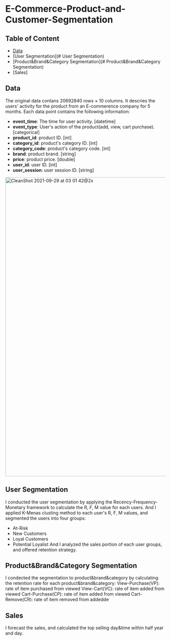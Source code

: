 # E-Commerce-Product-and-Customer-Segmentation

## Table of Content

- [Data](#Data)
- [User Segmentation](# User Segmentation)
- [Product&Brand&Category Segmentation](# Product&Brand&Category Segmentation)
- [Sales]


## Data
The original data contans 20692840 rows × 10 columns.
It descries the users' activity for the product from an E-commerence company for 5 months.
Each data point contains the following information:
- **event_time**: The time for user activity. [datetime]
- **event_type**: User's action of the product(add, view, cart purchase). [categorical]
- **product_id**: product ID. [int]
- **category_id**: product's category ID. [int]
- **category_code**: product's category code. [int]
- **brand**: product brand. [string]
- **price**: product price. [double]
- **user_id**: user ID. [int]
- **user_session**: user session ID. [string]
<img width="939" alt="CleanShot 2021-09-29 at 03 01 42@2x" src="https://user-images.githubusercontent.com/81413871/135219053-4817b5f4-5652-4d86-a6e1-1b85279d2a36.png">

## User Segmentation
I conducted the user segmentation by applying the Recency-Frequency-Monetary framework to calculate the R, F, M value for each users.
And I applied K-Menas clusting method to each user's R, F, M values, and segmented the users into four groups:
- At-Risk
- New Customers
- Loyal Customers
- Potential Loyalist
And I analyzed the sales portion of each user groups, and offered retention strategy.

## Product&Brand&Category Segmentation
I condected the segmentation to product&brand&category by calculating the retention rate for each product&brand&category:
View-Purchase(VP): rate of item purchased from viewed
View-Cart(VC): rate of item added from viewed
Cart-Purchase(CP): rate of item added from viewed
Cart-Remove(CR): rate of item removed from addedde

## Sales
I forecast the sales, and calculated the top selling day&time within half year and day.

